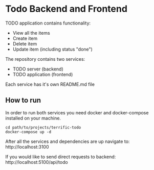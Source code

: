 # Todo Backend and Frontend

TODO application contains functionality:
- View all the items
- Create item
- Delete item
- Update item (including status "done")

The repository contains two services:
- TODO server (backend)
- TODO application (frontend)

Each service has it's own README.md file

## How to run

In order to run both services you need docker and docker-compose installed on your machine.

```
cd path/to/projects/terrific-todo
docker-compose up -d
```

After all the services and dependencies are up navigate to:
http://localhost:3100

If you would like to send direct requests to backend:
http://localhost:5100/api/todo